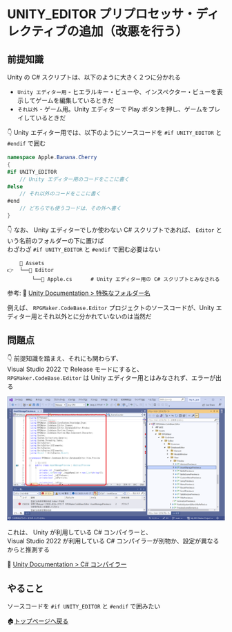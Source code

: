 # UNITY_EDITOR プリプロセッサ・ディレクティブの追加（改悪を行う）

## 前提知識

Unity の C# スクリプトは、以下のように大きく２つに分かれる

* `Unity エディター用` - ヒエラルキー・ビューや、インスペクター・ビューを表示してゲームを編集しているときだ
* `それ以外` - ゲーム用。Unity エディターで Play ボタンを押し、ゲームをプレイしているときだ

👇 Unity エディター用では、以下のようにソースコードを `#if UNITY_EDITOR` と `#endif` で囲む

```cs
namespace Apple.Banana.Cherry
{
#if UNITY_EDITOR
    // Unity エディター用のコードをここに書く
#else
    // それ以外のコードをここに書く
#end
    // どちらでも使うコードは、その外へ書く
}
```

👇 なお、 Unity エディターでしか使わない C# スクリプトであれば、 `Editor` という名前のフォルダーの下に置けば  
わざわざ `#if UNITY_EDITOR` と `#endif` で囲む必要はない  

```plaintext
    📁 Assets
👉  └──📁 Editor
        └──📄 Apple.cs      # Unity エディター用の C# スクリプトとみなされる
```

参考: 📖 [Unity Documentation > 特殊なフォルダー名](https://docs.unity3d.com/ja/2019.4/Manual/SpecialFolders.html)  

例えば、 `RPGMaker.CodeBase.Editor` プロジェクトのソースコードが、Unity エディター用とそれ以外とに分かれていないのは当然だ  

## 問題点

👇 前提知識を踏まえ、それにも関わらず、  
Visual Studio 2022 で Release モードにすると、  
`RPGMaker.CodeBase.Editor` は Unity エディター用とはみなされず、エラーが出る  

![Unity エディター用と認識されていない](../img/202305__rmu__21-1622--there-is-no-unity-editor-preprocessor-directive-o2o0.png)  

これは、 Unity が利用している C# コンパイラーと、  
Visual Studio 2022 が利用している C# コンパイラーが別物か、設定が異なるからと推測する  

📄 [Unity Documentation > C# コンパイラー](https://docs.unity3d.com/ja/2020.3/Manual/CSharpCompiler.html)  

## やること

ソースコードを `#if UNITY_EDITOR` と `#endif` で囲みたい

🏠[トップページへ戻る](../../README.md)  
